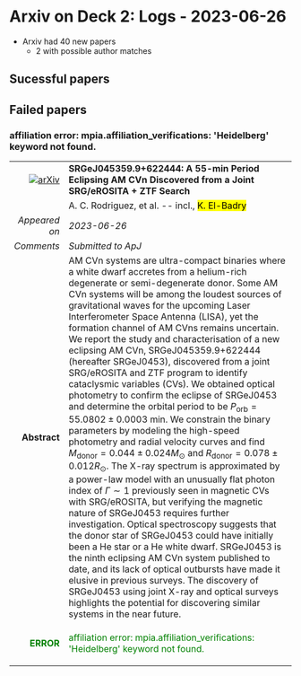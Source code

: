 # Arxiv on Deck 2: Logs - 2023-06-26

* Arxiv had 40 new papers
    * 2 with possible author matches

## Sucessful papers

## Failed papers

### affiliation error: mpia.affiliation_verifications: 'Heidelberg' keyword not found. 


|||
|---:|:---|
| [![arXiv](https://img.shields.io/badge/arXiv-arXiv:2306.13133-b31b1b.svg)](https://arxiv.org/abs/arXiv:2306.13133) | **SRGeJ045359.9+622444: A 55-min Period Eclipsing AM CVn Discovered from a  Joint SRG/eROSITA + ZTF Search**  |
|| A. C. Rodriguez, et al. -- incl., <mark>K. El-Badry</mark> |
|*Appeared on*| *2023-06-26*|
|*Comments*| *Submitted to ApJ*|
|**Abstract**| AM CVn systems are ultra-compact binaries where a white dwarf accretes from a helium-rich degenerate or semi-degenerate donor. Some AM CVn systems will be among the loudest sources of gravitational waves for the upcoming Laser Interferometer Space Antenna (LISA), yet the formation channel of AM CVns remains uncertain. We report the study and characterisation of a new eclipsing AM CVn, SRGeJ045359.9+622444 (hereafter SRGeJ0453), discovered from a joint SRG/eROSITA and ZTF program to identify cataclysmic variables (CVs). We obtained optical photometry to confirm the eclipse of SRGeJ0453 and determine the orbital period to be $P_\textrm{orb} = 55.0802 \pm 0.0003$ min. We constrain the binary parameters by modeling the high-speed photometry and radial velocity curves and find $M_\textrm{donor} = 0.044 \pm0.024 M_{\odot}$ and $R_\textrm{donor}=0.078 \pm 0.012 R_{\odot}$. The X-ray spectrum is approximated by a power-law model with an unusually flat photon index of $\Gamma\sim 1$ previously seen in magnetic CVs with SRG/eROSITA, but verifying the magnetic nature of SRGeJ0453 requires further investigation. Optical spectroscopy suggests that the donor star of SRGeJ0453 could have initially been a He star or a He white dwarf. SRGeJ0453 is the ninth eclipsing AM CVn system published to date, and its lack of optical outbursts have made it elusive in previous surveys. The discovery of SRGeJ0453 using joint X-ray and optical surveys highlights the potential for discovering similar systems in the near future. |
|<p style="color:green"> **ERROR** </p>| <p style="color:green">affiliation error: mpia.affiliation_verifications: 'Heidelberg' keyword not found.</p> |

